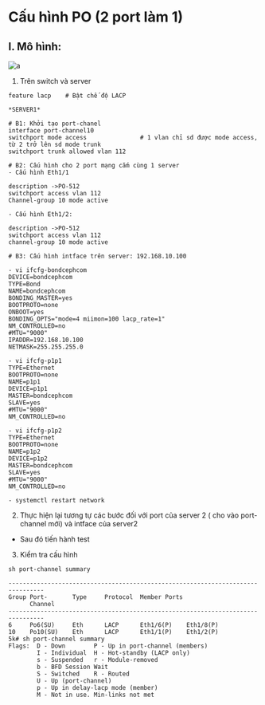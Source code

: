 # Cấu hình PO (2 port làm 1)

## I. Mô hình: 

![a](https://f8-zpcloud.zdn.vn/7998007088974571392/43ee1f42be2b7875213a.jpg)

1. Trên switch và server

```
feature lacp    # Bật chế độ LACP

*SERVER1*

# B1: Khởi tạo port-chanel
interface port-channel10
switchport mode access               # 1 vlan chỉ sd được mode access, từ 2 trở lên sd mode trunk
switchport trunk allowed vlan 112

# B2: Cấu hình cho 2 port mạng cắm cùng 1 server
- Cấu hình Eth1/1

description ->PO-512
switchport access vlan 112
Channel-group 10 mode active

- Cấu hình Eth1/2:

description ->PO-512
switchport access vlan 112
channel-group 10 mode active

# B3: Cấu hình intface trên server: 192.168.10.100

- vi ifcfg-bondcephcom
DEVICE=bondcephcom
TYPE=Bond
NAME=bondcephcom
BONDING_MASTER=yes
BOOTPROTO=none
ONBOOT=yes
BONDING_OPTS="mode=4 miimon=100 lacp_rate=1"
NM_CONTROLLED=no
#MTU="9000"             
IPADDR=192.168.10.100
NETMASK=255.255.255.0

- vi ifcfg-p1p1
TYPE=Ethernet
BOOTPROTO=none
NAME=p1p1
DEVICE=p1p1
MASTER=bondcephcom
SLAVE=yes
#MTU="9000"
NM_CONTROLLED=no

- vi ifcfg-p1p2
TYPE=Ethernet
BOOTPROTO=none
NAME=p1p2
DEVICE=p1p2
MASTER=bondcephcom
SLAVE=yes
#MTU="9000"
NM_CONTROLLED=no

- systemctl restart network

```

2. Thực hiện lại tương tự các bước đối với port của server 2 ( cho vào port-channel mới) và intface của server2
- Sau đó tiến hành test

3. Kiểm tra cấu hình 

`sh port-channel summary`

```
--------------------------------------------------------------------------------
Group Port-       Type     Protocol  Member Ports
      Channel
--------------------------------------------------------------------------------
6     Po6(SU)     Eth      LACP      Eth1/6(P)    Eth1/8(P)
10    Po10(SU)    Eth      LACP      Eth1/1(P)    Eth1/2(P)
5k# sh port-channel summary
Flags:  D - Down        P - Up in port-channel (members)
        I - Individual  H - Hot-standby (LACP only)
        s - Suspended   r - Module-removed
        b - BFD Session Wait
        S - Switched    R - Routed
        U - Up (port-channel)
        p - Up in delay-lacp mode (member)
        M - Not in use. Min-links not met
```